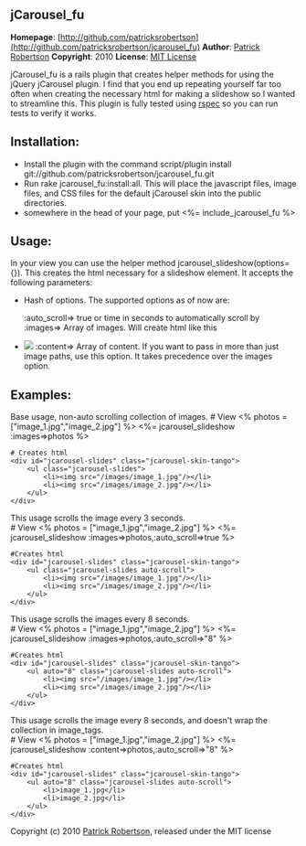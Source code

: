 jCarousel_fu
--------------
**Homepage**: [http://github.com/patricksrobertson](http://github.com/patricksrobertson/jcarousel_fu)
**Author**: [Patrick Robertson](mailto:patricksrobertson@gmail.com)
**Copyright**: 2010
**License**: [MIT License](file:LICENSE)

jCarousel_fu is a rails plugin that creates helper methods for using the jQuery jCarousel plugin.  I find that you end up repeating yourself far too often when creating the necessary html for making a slideshow so I wanted to streamline this.  This plugin is fully tested using [rspec](http://rspec.info) so you can run tests to verify it works.

Installation:
-------------
* Install the plugin with the command script/plugin install git://github.com/patricksrobertson/jcarousel_fu.git
* Run rake jcarousel_fu:install:all.  This will place the javascript files, image files, and CSS files for the default jCarousel skin into the public directories.
* somewhere in the head of your page, put <%= include_jcarousel_fu %>

Usage:
------
In your view you can use the helper method jcarousel_slideshow(options={}).  This creates the html necessary for a slideshow element.  It accepts the following parameters:

* Hash of options.  The supported options as of now are:

	:auto_scroll=> true or time in seconds to automatically scroll by
	:images=> Array of images.  Will create html like this <li><img src="image_name" />
	:content=> Array of content.  If you want to pass in more than just image paths, use this option.  It takes precedence over the images option.

Examples:
-------

Base usage, non-auto scrolling collection of images.
	# View
	<% photos = ["image_1.jpg","image_2.jpg"] %>
	<%= jcarousel_slideshow :images=>photos %>
	
	# Creates html
	<div id="jcarousel-slides" class="jcarousel-skin-tango">
		<ul class="jcarousel-slides">
			<li><img src="/images/image_1.jpg"/></li>
			<li><img src="/images/image_2.jpg"/></li>
		</ul>
	</div>

This usage scrolls the image every 3 seconds.	
	# View
	<% photos = ["image_1.jpg","image_2.jpg"] %>
	<%= jcarousel_slideshow :images=>photos,:auto_scroll=>true %>
	
	#Creates html
	<div id="jcarousel-slides" class="jcarousel-skin-tango">
		<ul class="jcarousel-slides auto-scroll">
			<li><img src="/images/image_1.jpg"/></li>
			<li><img src="/images/image_2.jpg"/></li>
		</ul>
	</div>

This usage scrolls the images every 8 seconds.	
	# View
	<% photos = ["image_1.jpg","image_2.jpg"] %>
	<%= jcarousel_slideshow :images=>photos,:auto_scroll=>"8" %>
	
	#Creates html
	<div id="jcarousel-slides" class="jcarousel-skin-tango">
		<ul auto="8" class="jcarousel-slides auto-scroll">
			<li><img src="/images/image_1.jpg"/></li>
			<li><img src="/images/image_2.jpg"/></li>
		</ul>
	</div>

This usage scrolls the image every 8 seconds, and doesn't wrap the collection in image_tags.	
	# View
	<% photos = ["image_1.jpg","image_2.jpg"] %>
	<%= jcarousel_slideshow :content=>photos,:auto_scroll=>"8" %>
	
	#Creates html
	<div id="jcarousel-slides" class="jcarousel-skin-tango">
		<ul auto="8" class="jcarousel-slides auto-scroll">
			<li>image_1.jpg</li>
			<li>image_2.jpg</li>
		</ul>
	</div>


Copyright (c) 2010 [Patrick Robertson](http://p-rob.me), released under the MIT license  
